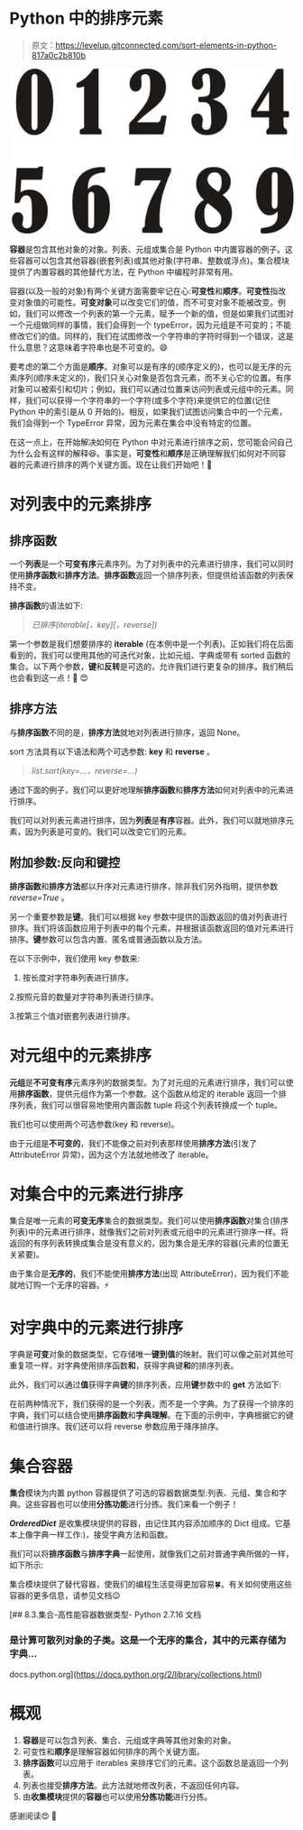 # Python 中的排序元素

> 原文：<https://levelup.gitconnected.com/sort-elements-in-python-817a0c2b810b>

![](img/3f0a74942a01cc7c08287aea8dba6336.png)

**容器**是包含其他对象的对象。列表、元组或集合是 Python 中内置容器的例子。这些容器可以包含其他容器(嵌套列表)或其他对象(字符串、整数或浮点)。集合模块提供了内置容器的其他替代方法，在 Python 中编程时非常有用。

容器(以及一般的对象)有两个关键方面需要牢记在心:**可变性**和**顺序**。**可变性**指改变对象值的可能性。**可变对象**可以改变它们的值，而不可变对象不能被改变。例如，我们可以修改一个列表的第一个元素，赋予一个新的值，但是如果我们试图对一个元组做同样的事情，我们会得到一个 typeError，因为元组是不可变的；不能修改它们的值。同样的，我们在试图修改一个字符串的字符时得到一个错误，这是什么意思？这意味着字符串也是不可变的。😄

要考虑的第二个方面是**顺序**。对象可以是有序的(顺序定义的)，也可以是无序的元素序列(顺序未定义的)，我们只关心对象是否包含元素，而不关心它的位置。有序对象可以被索引和切片；例如，我们可以通过位置来访问列表或元组中的元素。同样，我们可以获得一个字符串的一个字符(或多个字符)来提供它的位置(记住 Python 中的索引是从 0 开始的)。相反，如果我们试图访问集合中的一个元素，我们会得到一个 TypeError 异常，因为元素在集合中没有特定的位置。

在这一点上，在开始解决如何在 Python 中对元素进行排序之前，您可能会问自己为什么会有这样的解释😆。事实是，**可变性**和**顺序**是正确理解我们如何对不同容器的元素进行排序的两个关键方面。现在让我们开始吧！💪

# 对列表中的元素排序

## 排序函数

一个**列表**是一个**可变有序**元素序列。为了对列表中的元素进行排序，我们可以同时使用**排序函数**和**排序方法**。**排序函数**返回一个排序列表，但提供给该函数的列表保持不变。

**排序函数**的语法如下:

> *已排序(iterable[，key][，reverse])*

第一个参数是我们想要排序的 **iterable** (在本例中是一个列表)。正如我们将在后面看到的，我们可以使用其他的可迭代对象，比如元组、字典或带有 sorted 函数的集合。以下两个参数，**键**和**反转**是可选的，允许我们进行更复杂的排序。我们稍后也会看到这一点！💪 😍

## 排序方法

与**排序函数**不同的是，**排序方法**就地对列表进行排序，返回 None。

sort 方法具有以下语法和两个可选参数: **key** 和 **reverse** 。

> *list.sort(key=…，reverse=…)*

通过下面的例子，我们可以更好地理解**排序函数**和**排序方法**如何对列表中的元素进行排序。

我们可以对列表元素进行排序，因为**列表**是**有序**容器。此外，我们可以就地排序元素，因为列表是可变的。我们可以改变它们的元素。

## 附加参数:反向和键控

**排序函数**和**排序方法**都以升序对元素进行排序，除非我们另外指明，提供参数 *reverse=True* 。

另一个重要参数是**键**。我们可以根据 key 参数中提供的函数返回的值对列表进行排序。我们将该函数应用于列表中的每个元素，并根据该函数返回的值对元素进行排序。**键**参数可以包含内置、匿名或普通函数以及方法。

在以下示例中，我们使用 key 参数来:

1.  按长度对字符串列表进行排序。

2.按照元音的数量对字符串列表进行排序。

3.按第三个值对嵌套列表进行排序。

# 对元组中的元素排序

**元组**是**不可变有序**元素序列的数据类型。为了对元组的元素进行排序，我们可以使用**排序函数**，提供元组作为第一个参数。这个函数从给定的 iterable 返回一个排序列表，我们可以很容易地使用内置函数 tuple 将这个列表转换成一个 tuple。

我们也可以使用两个可选参数(key 和 reverse)。

由于元组是**不可变的**，我们不能像之前对列表那样使用**排序方法**(引发了 AttributeError 异常)，因为这个方法就地修改了 iterable。

# 对集合中的元素进行排序

集合是唯一元素的**可变无序**集合的数据类型。我们可以使用**排序函数**对集合(排序列表)中的元素进行排序，就像我们之前对列表或元组中的元素进行排序一样。将返回的有序列表转换成集合是没有意义的，因为集合是无序的容器(元素的位置无关紧要)。

由于集合是**无序的**，我们不能使用**排序方法**(出现 AttributeError)，因为我们不能就地订购一个无序的容器。⚡️

# 对字典中的元素进行排序

字典是**可变**对象的数据类型，它存储唯一**键到值**的映射。我们可以像之前对其他可重复项一样，对字典使用排序函数**和**，获得字典键**和**的排序列表。

此外，我们可以通过**值**获得字典**键**的排序列表，应用**键**参数中的 **get** 方法如下:

在前两种情况下，我们获得的是一个列表，而不是一个字典。为了获得一个排序的字典，我们可以结合使用**排序函数**和**字典理解**。在下面的示例中，字典根据它的键和值进行排序。我们还可以将 reverse 参数应用于降序排序。

# 集合容器

**集合**模块为内置 python 容器提供了可选的容器数据类型:列表、元组、集合和字典。这些容器也可以使用**分拣功能**进行分拣。我们来看一个例子！

***OrderedDict*** 是收集模块提供的容器，由记住其内容添加顺序的 Dict 组成。它基本上像字典一样工作:)，接受字典方法和函数。

我们可以将**排序函数**与**排序字典**一起使用，就像我们之前对普通字典所做的一样，如下所示:

集合模块提供了替代容器，使我们的编程生活变得更加容易🍀。有关如何使用这些容器的更多信息，请参见文档😉

 [## 8.3.集合-高性能容器数据类型- Python 2.7.16 文档

### 是计算可散列对象的子类。这是一个无序的集合，其中的元素存储为字典…

docs.python.org](https://docs.python.org/2/library/collections.html) 

# 概观

1.  **容器**是可以包含列表、集合、元组或字典等其他对象的对象。
2.  可变性和**顺序**是理解容器如何排序的两个关键方面。
3.  **排序函数**可以应用于 iterables 来排序它们的元素。这个函数总是返回一个列表。
4.  列表也接受**排序方法**。此方法就地修改列表，不返回任何内容。
5.  由**收集模块**提供的**容器**也可以使用**分拣功能**进行分拣。

感谢阅读😍 🙌